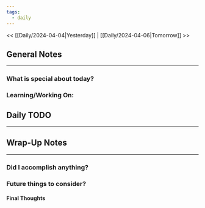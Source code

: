 ```yaml
---
tags:
  - daily
---
```

<< [[Daily/2024-04-04|Yesterday]] |  [[Daily/2024-04-06|Tomorrow]] >>

## General Notes
---
### What is special about today?


### Learning/Working On:



## Daily TODO
---




## Wrap-Up Notes
---
### Did I accomplish anything?
### Future things to consider?
#### Final Thoughts

